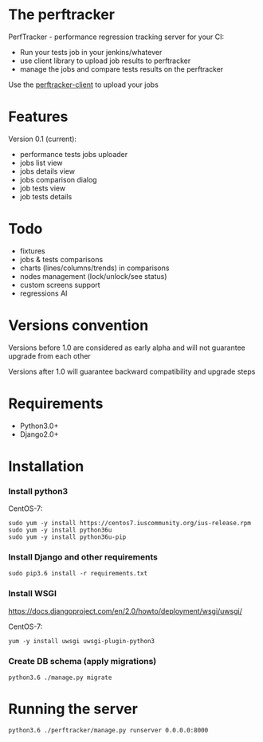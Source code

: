 # The perftracker
PerfTracker - performance regression tracking server for your CI:
- Run your tests job in your jenkins/whatever
- use client library to upload job results to perftracker
- manage the jobs and compare tests results on the perftracker

Use the [perftracker-client](https://github.com/perfguru87/perftracker-client) to upload your jobs

# Features
Version 0.1 (current):
- performance tests jobs uploader
- jobs list view
- jobs details view
- jobs comparison dialog
- job tests view
- job tests details

# Todo
- fixtures
- jobs & tests comparisons
- charts (lines/columns/trends) in comparisons
- nodes management (lock/unlock/see status)
- custom screens support
- regressions AI

# Versions convention
Versions before 1.0 are considered as early alpha and will not guarantee upgrade from each other

Versions after 1.0 will guarantee backward compatibility and upgrade steps

# Requirements

- Python3.0+
- Django2.0+

# Installation
### Install python3

CentOS-7:
```
sudo yum -y install https://centos7.iuscommunity.org/ius-release.rpm
sudo yum -y install python36u
sudo yum -y install python36u-pip
```

### Install Django and other requirements

```
sudo pip3.6 install -r requirements.txt
```

### Install WSGI

https://docs.djangoproject.com/en/2.0/howto/deployment/wsgi/uwsgi/

CentOS-7:
```
yum -y install uwsgi uwsgi-plugin-python3
```

### Create DB schema (apply migrations)
```
python3.6 ./manage.py migrate
```

# Running the server

```
python3.6 ./perftracker/manage.py runserver 0.0.0.0:8000
```
